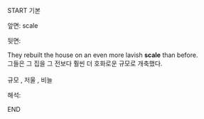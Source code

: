 START
기본

앞면:
scale


뒷면:
<div>They rebuilt the house on an even more lavish <strong>scale</strong> than before. </div><div><div>그들은 그 집을 그 전보다 훨씬 더 호화로운 규모로 개축했다.<br><br>규모 , 저울 , 비늘<br></div></div>


해석:

END